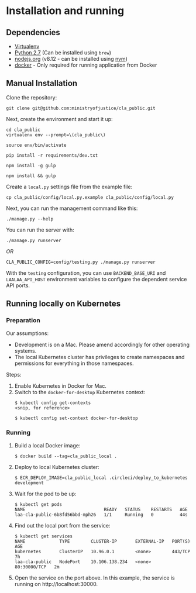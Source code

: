 # Installation and running

## Dependencies

- [Virtualenv](http://www.virtualenv.org/en/latest/)
- [Python 2.7](http://www.python.org/) (Can be installed using `brew`)
- [nodejs.org](http://nodejs.org/) (v8.12 - can be installed using [nvm](https://github.com/creationix/nvm))
- [docker](https://www.docker.com/) - Only required for running application from Docker

## Manual Installation

Clone the repository:

    git clone git@github.com:ministryofjustice/cla_public.git

Next, create the environment and start it up:

    cd cla_public
    virtualenv env --prompt=\(cla_public\)

    source env/bin/activate

    pip install -r requirements/dev.txt

    npm install -g gulp

    npm install && gulp

Create a ``local.py`` settings file from the example file:

    cp cla_public/config/local.py.example cla_public/config/local.py

Next, you can run the management command like this:

    ./manage.py --help

You can run the server with:

    ./manage.py runserver

*OR*

    CLA_PUBLIC_CONFIG=config/testing.py ./manage.py runserver

With the `testing` configuration, you can use `BACKEND_BASE_URI` and `LAALAA_API_HOST`
environment variables to configure the dependent service API ports.

## Running locally on Kubernetes

### Preparation

Our assumptions:

- Development is on a Mac. Please amend accordingly for other operating systems.
- The local Kubernetes cluster has privileges to create namespaces and permissions for everything in those namespaces.

Steps:

1. Enable Kubernetes in Docker for Mac.
1. Switch to the `docker-for-desktop` Kubernetes context:
    ```
    $ kubectl config get-contexts
    <snip, for reference>

    $ kubectl config set-context docker-for-desktop
    ```

### Running

1. Build a local Docker image:
    ```
    $ docker build --tag=cla_public_local .
    ```
1. Deploy to local Kubernetes cluster:
    ```
    $ ECR_DEPLOY_IMAGE=cla_public_local .circleci/deploy_to_kubernetes development
    ```
1. Wait for the pod to be up:
    ```
    $ kubectl get pods
    NAME                              READY   STATUS    RESTARTS   AGE
    laa-cla-public-6b8fd56bbd-mph26   1/1     Running   0          44s
    ```
1. Find out the local port from the service:
    ```
    $ kubectl get services
    NAME             TYPE        CLUSTER-IP       EXTERNAL-IP   PORT(S)        AGE
    kubernetes       ClusterIP   10.96.0.1        <none>        443/TCP        7h
    laa-cla-public   NodePort    10.106.138.234   <none>        80:30000/TCP   2m
    ```
1. Open the service on the port above. In this example, the service is running on http://localhost:30000.

